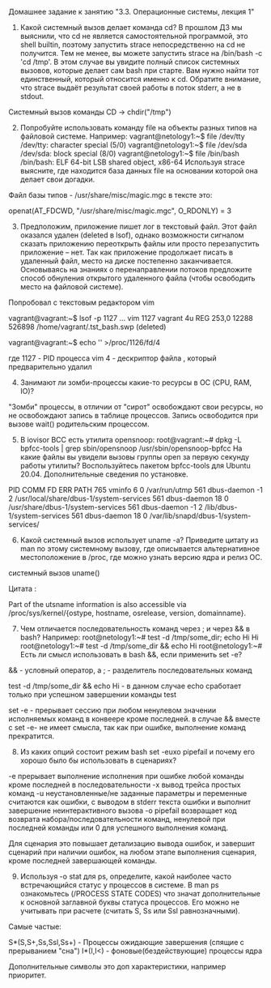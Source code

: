 Домашнее задание к занятию "3.3. Операционные системы, лекция 1"
1. Какой системный вызов делает команда cd? В прошлом ДЗ мы выяснили, что cd не является самостоятельной программой, это shell builtin, поэтому запустить strace непосредственно на cd не получится.
Тем не менее, вы можете запустить strace на /bin/bash -c 'cd /tmp'. В этом случае вы увидите полный список системных вызовов, которые делает сам bash при старте. Вам нужно найти тот единственный, который относится именно к cd.
Обратите внимание, что strace выдаёт результат своей работы в поток stderr, а не в stdout.

Системный вызов команды CD -> chdir("/tmp") 

2. Попробуйте использовать команду file на объекты разных типов на файловой системе. Например:
vagrant@netology1:~$ file /dev/tty
/dev/tty: character special (5/0)
vagrant@netology1:~$ file /dev/sda
/dev/sda: block special (8/0)
vagrant@netology1:~$ file /bin/bash
/bin/bash: ELF 64-bit LSB shared object, x86-64
Используя strace выясните, где находится база данных file на основании которой она делает свои догадки.

Файл базы типов - /usr/share/misc/magic.mgc
в тексте это:

openat(AT_FDCWD, "/usr/share/misc/magic.mgc", O_RDONLY) = 3



3. Предположим, приложение пишет лог в текстовый файл. Этот файл оказался удален (deleted в lsof), однако возможности сигналом сказать приложению переоткрыть файлы или просто перезапустить приложение – нет.
 Так как приложение продолжает писать в удаленный файл, место на диске постепенно заканчивается. 
Основываясь на знаниях о перенаправлении потоков предложите способ обнуления открытого удаленного файла (чтобы освободить место на файловой системе).

Попробовал с текстовым редактором vim

vagrant@vagrant:~$ lsof -p 1127
...
vim      1127 vagrant    4u   REG  253,0    12288  526898 /home/vagrant/.tst_bash.swp (deleted)

vagrant@vagrant:~$ echo '' >/proc/1126/fd/4


где 1127 - PID процесса vim
4 - дескриптор файла , который предварительно удалил

4. Занимают ли зомби-процессы какие-то ресурсы в ОС (CPU, RAM, IO)?

"Зомби" процессы, в отличии от "сирот" освобождают свои ресурсы, но не освобождают запись в таблице процессов. 
Запись освободится при вызове wait() родительским процессом. 

5. В iovisor BCC есть утилита opensnoop:
root@vagrant:~# dpkg -L bpfcc-tools | grep sbin/opensnoop
/usr/sbin/opensnoop-bpfcc
На какие файлы вы увидели вызовы группы open за первую секунду работы утилиты? Воспользуйтесь пакетом bpfcc-tools для Ubuntu 20.04. Дополнительные сведения по установке.

PID    COMM               FD ERR PATH
765    vminfo              6   0 /var/run/utmp
561    dbus-daemon        -1   2 /usr/local/share/dbus-1/system-services
561    dbus-daemon        18   0 /usr/share/dbus-1/system-services
561    dbus-daemon        -1   2 /lib/dbus-1/system-services
561    dbus-daemon        18   0 /var/lib/snapd/dbus-1/system-services/


6. Какой системный вызов использует uname -a? Приведите цитату из man по этому системному вызову, где описывается альтернативное местоположение в /proc, где можно узнать версию ядра и релиз ОС.

системный вызов uname()

Цитата :

Part of the utsname information is also accessible  via  /proc/sys/kernel/{ostype, hostname, osrelease, version, domainname}.


7. Чем отличается последовательность команд через ; и через && в bash? Например:
root@netology1:~# test -d /tmp/some_dir; echo Hi
Hi
root@netology1:~# test -d /tmp/some_dir && echo Hi
root@netology1:~#
Есть ли смысл использовать в bash &&, если применить set -e?

&& -  условный оператор, 
а ;  - разделитель последовательных команд

test -d /tmp/some_dir && echo Hi - в данном случае echo сработает только при успешном завершении команды test

set -e - прерывает сессию при любом ненулевом значении исполняемых команд в конвеере кроме последней.
в случае &&  вместе с set -e- не имеет смысла, так как при ошибке, выполнение команд прекратится. 

8. Из каких опций состоит режим bash set -euxo pipefail и почему его хорошо было бы использовать в сценариях?

-e прерывает выполнение исполнения при ошибке любой команды кроме последней в последовательности 
-x вывод трейса простых команд 
-u неустановленные/не заданные параметры и переменные считаются как ошибки, с выводом в stderr текста ошибки и выполнит завершение неинтерактивного вызова
-o pipefail возвращает код возврата набора/последовательности команд, ненулевой при последней команды или 0 для успешного выполнения команд.

Для сценария это повышает детализацию вывода ошибок, и завершит сценарий при наличии ошибок, на любом этапе выполнения сценария, кроме последней завершающей команды.

9. Используя -o stat для ps, определите, какой наиболее часто встречающийся статус у процессов в системе. 
В man ps ознакомьтесь (/PROCESS STATE CODES) что значат дополнительные к основной заглавной буквы статуса процессов. 
Его можно не учитывать при расчете (считать S, Ss или Ssl равнозначными).

Самые частые:

S*(S,S+,Ss,Ssl,Ss+) - Процессы ожидающие завершения (спящие с прерыванием "сна")
I*(I,I<) - фоновые(бездействующие) процессы ядра

Дополнительные символы это доп характеристики, например приоритет.